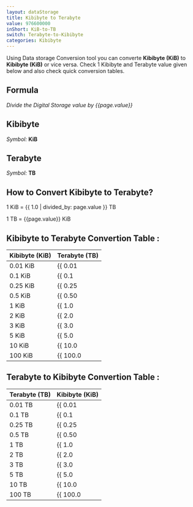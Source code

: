 ```yaml
---
layout: dataStorage
title: Kibibyte to Terabyte
value: 976600000
inShort: KiB-to-TB
switch: Terabyte-to-Kibibyte
categories: Kibibyte
---
```


Using Data storage Conversion tool you can converte **Kibibyte (KiB)** to **Kibibyte (KiB)** or vice versa. Check 1 Kibibyte and Terabyte value given below and also check quick conversion tables.

## Formula
*Divide the Digital Storage value by {{page.value}}*

## Kibibyte
*Symbol:* **KiB**

## Terabyte
*Symbol:* **TB**

## How to Convert Kibibyte to Terabyte?

1 KiB = {{ 1.0 | divided_by: page.value }} TB

1 TB = {{page.value}} KiB


## Kibibyte to Terabyte Convertion Table :

| Kibibyte (KiB) | Terabyte (TB) |
| ---- | ---- |
| 0.01 KiB | {{ 0.01 | divided_by: page.value | round: 12 }} TB |
| 0.1 KiB | {{ 0.1 | divided_by: page.value | round: 12 }} TB |
| 0.25 KiB | {{ 0.25 | divided_by: page.value | round: 12 }} TB |
| 0.5 KiB | {{ 0.50 | divided_by: page.value | round: 12 }} TB |
| 1 KiB | {{ 1.0 | divided_by: page.value | round: 12 }} TB |
| 2 KiB | {{ 2.0 | divided_by: page.value | round: 12 }} TB |
| 3 KiB | {{ 3.0 | divided_by: page.value | round: 12 }} TB |
| 5 KiB | {{ 5.0 | divided_by: page.value | round: 12 }} TB |
| 10 KiB | {{ 10.0 | divided_by: page.value | round: 12 }} TB |
| 100 KiB | {{ 100.0 | divided_by: page.value | round: 12 }} TB |

## Terabyte to Kibibyte Convertion Table :

| Terabyte (TB) | Kibibyte (KiB) |
| ---- | ---- |
| 0.01 TB | {{ 0.01 | times: page.value | round: 12 }} KiB |
| 0.1 TB | {{ 0.1 | times: page.value | round: 12 }} KiB |
| 0.25 TB | {{ 0.25 | times: page.value | round: 12 }} KiB |
| 0.5 TB | {{ 0.50 | times: page.value | round: 12 }} KiB |
| 1 TB | {{ 1.0 | times: page.value | round: 12 }} KiB |
| 2 TB | {{ 2.0 | times: page.value | round: 12 }} KiB |
| 3 TB | {{ 3.0 | times: page.value | round: 12 }} KiB |
| 5 TB | {{ 5.0 | times: page.value | round: 12 }} KiB |
| 10 TB | {{ 10.0 | times: page.value | round: 12 }} KiB |
| 100 TB | {{ 100.0 | times: page.value | round: 12 }} KiB |


<script>
document.getElementById('selectInput')[5].selected = true
document.getElementById('selectOutput')[16].selected = true
</script>
